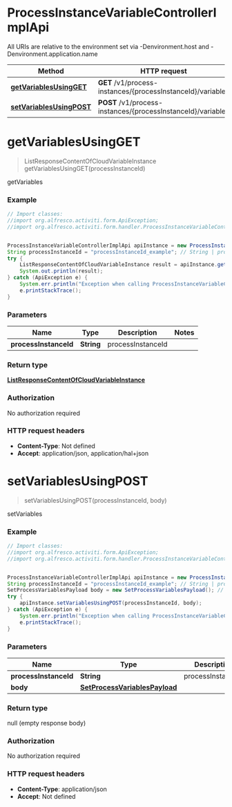 # ProcessInstanceVariableControllerImplApi

All URIs are relative to the environment set via -Denvironment.host and -Denvironment.application.name

Method | HTTP request | Description
------------- | ------------- | -------------
[**getVariablesUsingGET**](ProcessInstanceVariableControllerImplApi.md#getVariablesUsingGET) | **GET** /v1/process-instances/{processInstanceId}/variables | getVariables
[**setVariablesUsingPOST**](ProcessInstanceVariableControllerImplApi.md#setVariablesUsingPOST) | **POST** /v1/process-instances/{processInstanceId}/variables | setVariables

<a name="getVariablesUsingGET"></a>
# **getVariablesUsingGET**
> ListResponseContentOfCloudVariableInstance getVariablesUsingGET(processInstanceId)

getVariables

### Example
```java
// Import classes:
//import org.alfresco.activiti.form.ApiException;
//import org.alfresco.activiti.form.handler.ProcessInstanceVariableControllerImplApi;


ProcessInstanceVariableControllerImplApi apiInstance = new ProcessInstanceVariableControllerImplApi();
String processInstanceId = "processInstanceId_example"; // String | processInstanceId
try {
    ListResponseContentOfCloudVariableInstance result = apiInstance.getVariablesUsingGET(processInstanceId);
    System.out.println(result);
} catch (ApiException e) {
    System.err.println("Exception when calling ProcessInstanceVariableControllerImplApi#getVariablesUsingGET");
    e.printStackTrace();
}
```

### Parameters

Name | Type | Description  | Notes
------------- | ------------- | ------------- | -------------
 **processInstanceId** | **String**| processInstanceId |

### Return type

[**ListResponseContentOfCloudVariableInstance**](ListResponseContentOfCloudVariableInstance.md)

### Authorization

No authorization required

### HTTP request headers

 - **Content-Type**: Not defined
 - **Accept**: application/json, application/hal+json

<a name="setVariablesUsingPOST"></a>
# **setVariablesUsingPOST**
> setVariablesUsingPOST(processInstanceId, body)

setVariables

### Example
```java
// Import classes:
//import org.alfresco.activiti.form.ApiException;
//import org.alfresco.activiti.form.handler.ProcessInstanceVariableControllerImplApi;


ProcessInstanceVariableControllerImplApi apiInstance = new ProcessInstanceVariableControllerImplApi();
String processInstanceId = "processInstanceId_example"; // String | processInstanceId
SetProcessVariablesPayload body = new SetProcessVariablesPayload(); // SetProcessVariablesPayload | 
try {
    apiInstance.setVariablesUsingPOST(processInstanceId, body);
} catch (ApiException e) {
    System.err.println("Exception when calling ProcessInstanceVariableControllerImplApi#setVariablesUsingPOST");
    e.printStackTrace();
}
```

### Parameters

Name | Type | Description  | Notes
------------- | ------------- | ------------- | -------------
 **processInstanceId** | **String**| processInstanceId |
 **body** | [**SetProcessVariablesPayload**](SetProcessVariablesPayload.md)|  | [optional]

### Return type

null (empty response body)

### Authorization

No authorization required

### HTTP request headers

 - **Content-Type**: application/json
 - **Accept**: Not defined

